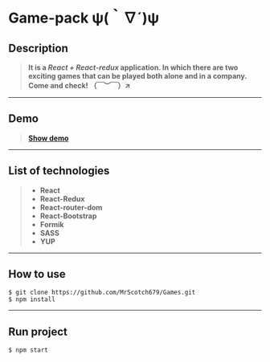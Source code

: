 # **Game-pack** ψ(｀∇´)ψ
## **Description**
> **It is a *React + React-redux* application. In which there are two exciting games that can be played both alone and in a company. Come and check! （￣︶￣）↗**
___
## **Demo**
> [**Show demo**](https://mrscotch679.github.io/Games/)
___
## **List of technologies**
>- **React**
>- **React-Redux**
>- **React-router-dom**
>- **React-Bootstrap**
>- **Formik**
>- **SASS**
>- **YUP**
____
## **How to use**
```
$ git clone https://github.com/MrScotch679/Games.git
$ npm install
```
___
## **Run project**
```
$ npm start 
```

